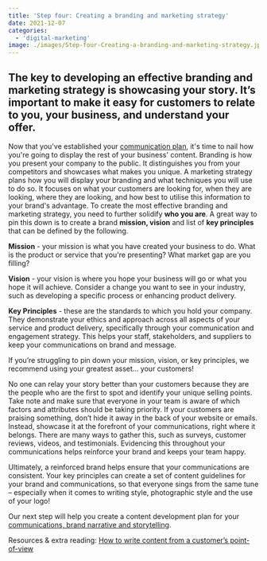 ```yaml
---
title: 'Step four: Creating a branding and marketing strategy'
date: 2021-12-07
categories:
  - 'digital-marketing'
image: ./images/Step-four-Creating-a-branding-and-marketing-strategy.jpg
---
```


## The key to developing an effective branding and marketing strategy is showcasing your story. It’s important to make it easy for customers to relate to you, your business, and understand your offer.

Now that you've established your [communication plan](/news/creating-a-communication-plan/), it's time to nail how you're going to display the rest of your business' content. Branding is how you present your company to the public. It distinguishes you from your competitors and showcases what makes you unique. A marketing strategy plans how you will display your branding and what techniques you will use to do so. It focuses on what your customers are looking for, when they are looking, where they are looking, and how best to utilise this information to your brand's advantage. To create the most effective branding and marketing strategy, you need to further solidify **who you are**. A great way to pin this down is to create a brand **mission, vision** and list of **key principles** that can be defined by the following.

**Mission** - your mission is what you have created your business to do. What is the product or service that you're presenting? What market gap are you filling?

**Vision** - your vision is where you hope your business will go or what you hope it will achieve. Consider a change you want to see in your industry, such as developing a specific process or enhancing product delivery.

**Key Principles** - these are the standards to which you hold your company. They demonstrate your ethics and approach across all aspects of your service and product delivery, specifically through your communication and engagement strategy. This helps your staff, stakeholders, and suppliers to keep your communications on brand and message.

If you’re struggling to pin down your mission, vision, or key principles, we recommend using your greatest asset… your customers!

No one can relay your story better than your customers because they are the people who are the first to spot and identify your unique selling points. Take note and make sure that everyone in your team is aware of which factors and attributes should be taking priority. If your customers are praising something, don’t hide it away in the back of your website or emails. Instead, showcase it at the forefront of your communications, right where it belongs. There are many ways to gather this, such as surveys, customer reviews, videos, and testimonials. Evidencing this throughout your communications helps reinforce your brand and keeps your team happy.

Ultimately, a reinforced brand helps ensure that your communications are consistent. Your key principles can create a set of content guidelines for your brand and communications, so that everyone sings from the same tune – especially when it comes to writing style, photographic style and the use of your logo!

Our next step will help you create a content development plan for your [communications, brand narrative and storytelling](/news/brand-narratives-and-storytelling/).

Resources & extra reading:
[How to write content from a customer’s point-of-view](/news/web-content-creation-template/)
